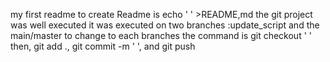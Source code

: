 my first readme
to create Readme is echo ' ' >README,md
the git project was well executed
it was executed on two branches :update_script and the main/master
to change to each branches the command is git checkout '  '
then, git add ., git commit -m ' ', and git push
